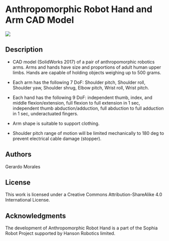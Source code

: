 # Anthropomorphic Robot Hand and Arm CAD Model

![](https://github.com/hansonrobotics/Anthropomorphic-Robot-Hand/blob/master/imgs/Arms_Solid_LR.png)

## Description

* CAD model (SolidWorks 2017) of a pair of anthropomorphic robotics arms. Arms and hands have size and proportions of adult human upper limbs. Hands are capable of holding objects weighing up to 500 grams.

* Each arm has the following 7 DoF: Shoulder pitch, Shoulder roll, Shoulder yaw, Shoulder shrug, Elbow pitch, Wrist roll, Wrist pitch.

* Each hand has the following 9 DoF: independent thumb, index, and middle flexion/extension, full flexion to full extension in 1 sec, independent thumb abduction/adduction, full abduction to full adduction in 1 sec, underactuated fingers.

* Arm shape is suitable to support clothing.

* Shoulder pitch range of motion will be limited mechanically to 180 deg to prevent electrical cable damage (stopper).

## Authors

Gerardo Morales

## License

This work is licensed under a Creative Commons Attribution-ShareAlike 4.0 International License.

## Acknowledgments

The development of Anthropomorphic Robot Hand is a part of the Sophia Robot Project supported by Hanson Robotics limited.
